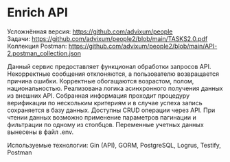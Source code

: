 # Enrich API 

Усложнённая версия: https://github.com/advixum/people <br>
Задачи: https://github.com/advixum/people2/blob/main/TASKS2.0.pdf <br>
Коллекция Postman: https://github.com/advixum/people2/blob/main/API-2.postman_collection.json <br>

Данный сервис предоставляет функционал обработки запросов API. Некорректные
сообщения отклоняются, а пользователю возвращается причина ошибки. Корректные обогащаются
возрастом, полом, национальностью. Реализована логика асинхронного
получения данных из внешних API. Собранная информация проходит
процедуру верификации по нескольким критериям и в случае успеха запись
сохраняется в базу данных. Доступны CRUD операции через API.
При чтении данных возможно применение параметров пагинации и фильтрации
по одному из столбцов. Переменные учетных данных вынесены в файл .env.

Используемые технологии: Gin (API), GORM, PostgreSQL, Logrus, Testify, Postman

